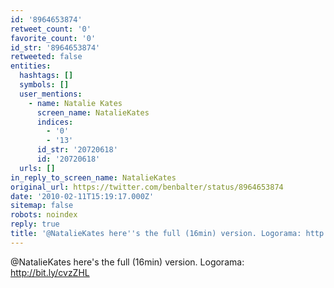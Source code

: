 ```yaml
---
id: '8964653874'
retweet_count: '0'
favorite_count: '0'
id_str: '8964653874'
retweeted: false
entities:
  hashtags: []
  symbols: []
  user_mentions:
    - name: Natalie Kates
      screen_name: NatalieKates
      indices:
        - '0'
        - '13'
      id_str: '20720618'
      id: '20720618'
  urls: []
in_reply_to_screen_name: NatalieKates
original_url: https://twitter.com/benbalter/status/8964653874
date: '2010-02-11T15:19:17.000Z'
sitemap: false
robots: noindex
reply: true
title: '@NatalieKates here''s the full (16min) version. Logorama: http://bit.ly/cvzZHL'
---
```


@NatalieKates here's the full (16min) version. Logorama: http://bit.ly/cvzZHL